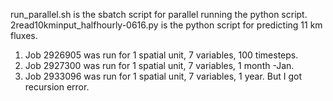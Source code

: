 run_parallel.sh is the sbatch script for parallel running the python script.
2read10kminput_halfhourly-0616.py is the python script for predicting 11 km fluxes.

1) Job 2926905 was run for 1 spatial unit, 7 variables, 100 timesteps.
2) Job 2927300 was run for 1 spatial unit, 7 variables, 1 month -Jan.
3) Job 2933096 was run for 1 spatial unit, 7 variables, 1 year. But I got recursion error.
